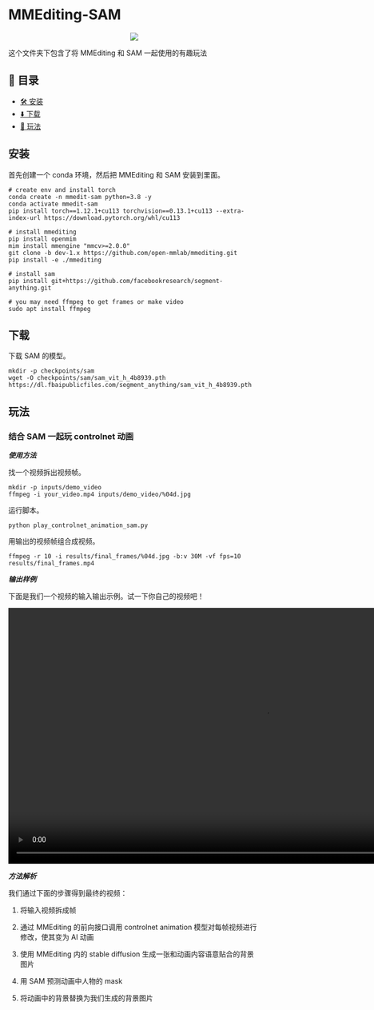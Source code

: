 # MMEditing-SAM

<div align=center>
<img src="https://user-images.githubusercontent.com/12782558/232700025-a7bfe119-9eb5-46d2-b57c-ba7dc8c40d83.png"/>
</div>

这个文件夹下包含了将 MMEditing 和 SAM 一起使用的有趣玩法

## 📄 目录

- [🛠️ 安装](#安装)
- [⬇️ 下载](#下载)
- [🚀 玩法](#玩法)

## 安装

首先创建一个 conda 环境，然后把 MMEditing 和 SAM 安装到里面。

```shell
# create env and install torch
conda create -n mmedit-sam python=3.8 -y
conda activate mmedit-sam
pip install torch==1.12.1+cu113 torchvision==0.13.1+cu113 --extra-index-url https://download.pytorch.org/whl/cu113

# install mmediting
pip install openmim
mim install mmengine "mmcv>=2.0.0"
git clone -b dev-1.x https://github.com/open-mmlab/mmediting.git
pip install -e ./mmediting

# install sam
pip install git+https://github.com/facebookresearch/segment-anything.git

# you may need ffmpeg to get frames or make video
sudo apt install ffmpeg
```

## 下载

下载 SAM 的模型。

```shell
mkdir -p checkpoints/sam
wget -O checkpoints/sam/sam_vit_h_4b8939.pth https://dl.fbaipublicfiles.com/segment_anything/sam_vit_h_4b8939.pth

```

## 玩法

### 结合 SAM 一起玩 controlnet 动画

***使用方法***

找一个视频拆出视频帧。

```shell
mkdir -p inputs/demo_video
ffmpeg -i your_video.mp4 inputs/demo_video/%04d.jpg
```

运行脚本。

```shell
python play_controlnet_animation_sam.py
```

用输出的视频帧组合成视频。

```shell
ffmpeg -r 10 -i results/final_frames/%04d.jpg -b:v 30M -vf fps=10 results/final_frames.mp4
```

***输出样例***

下面是我们一个视频的输入输出示例。试一下你自己的视频吧！

<div align="center">
  <video src="https://user-images.githubusercontent.com/12782558/232666513-a735fadb-b92b-4807-ba32-8a38b1514622.mp4" width=1024/>
</div>

***方法解析***

我们通过下面的步骤得到最终的视频：

1. 将输入视频拆成帧

2. 通过 MMEditing 的前向接口调用 controlnet animation 模型对每帧视频进行修改，使其变为 AI 动画

3. 使用 MMEditing 内的 stable diffusion 生成一张和动画内容语意贴合的背景图片

4. 用 SAM 预测动画中人物的 mask

5. 将动画中的背景替换为我们生成的背景图片
